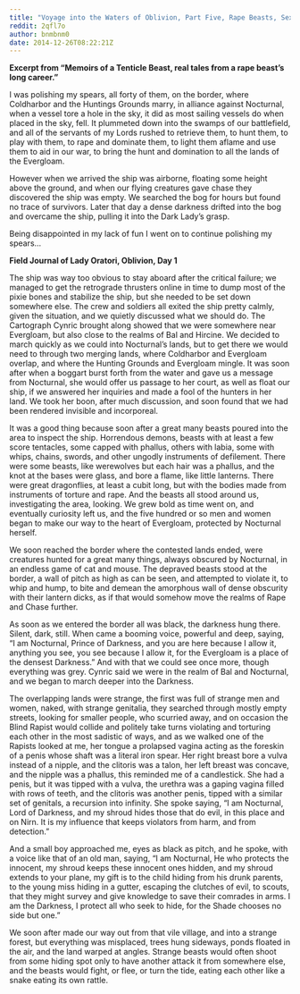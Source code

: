 ```yaml
---
title: "Voyage into the Waters of Oblivion, Part Five, Rape Beasts, Sex Parts, and Darkness. [Evergloam pt.1]"
reddit: 2qfl7o
author: bnmbnm0
date: 2014-12-26T08:22:21Z
---
```


**Excerpt from “Memoirs of a Tenticle Beast, real tales from a rape beast’s long career.”**

I was polishing my spears, all forty of them, on the border, where Coldharbor and the Huntings Grounds marry, in alliance against Nocturnal, when a vessel tore a hole in the sky, it did as most sailing vessels do when placed in the sky, fell. It plummeted down into the swamps of our battlefield, and all of the servants of my Lords rushed to retrieve them, to hunt them, to play with them, to rape and dominate them, to light them aflame and use them to aid in our war, to bring the hunt and domination to all the lands of the Evergloam. 

However when we arrived the ship was airborne, floating some height above the ground, and when our flying creatures gave chase they discovered the ship was empty. We searched the bog for hours but found no trace of survivors. Later that day a dense darkness drifted into the bog and overcame the ship, pulling it into the Dark Lady’s grasp. 

Being disappointed in my lack of fun I went on to continue polishing my spears…


**Field Journal of Lady Oratori, Oblivion, Day 1**

The ship was way too obvious to stay aboard after the critical failure; we managed to get the retrograde thrusters online in time to dump most of the pixie bones and stabilize the ship, but she needed to be set down somewhere else. The crew and soldiers all exited the ship pretty calmly, given the situation, and we quietly discussed what we should do. The Cartograph Cynric brought along showed that we were somewhere near Evergloam, but also close to the realms of Bal and Hircine. We decided to march quickly as we could into Nocturnal’s lands, but to get there we would need to through two merging lands, where Coldharbor and Evergloam overlap, and where the Hunting Grounds and Evergloam mingle. It was soon after when a boggart burst forth from the water and gave us a message from Nocturnal, she would offer us passage to her court, as well as float our ship, if we answered her inquiries and made a fool of the hunters in her land. We took her boon, after much discussion, and soon found that we had been rendered invisible and incorporeal.

It was a good thing because soon after a great many beasts poured into the area to inspect the ship. Horrendous demons, beasts with at least a few score tentacles, some capped with phallus, others with labia, some with whips, chains, swords, and other ungodly instruments of defilement. There were some beasts, like werewolves but each hair was a phallus, and the knot at the bases were glass, and bore a flame, like little lanterns. There were great dragonflies, at least a cubit long, but with the bodies made from instruments of torture and rape. And the beasts all stood around us, investigating the area, looking. We grew bold as time went on, and eventually curiosity left us, and the five hundred or so men and women began to make our way to the heart of Evergloam, protected by Nocturnal herself. 

We soon reached the border where the contested lands ended, were creatures hunted for a great many things, always obscured by Nocturnal, in an endless game of cat and mouse. The depraved beasts stood at the border, a wall of pitch as high as can be seen, and attempted to violate it, to whip and hump, to bite and demean the amorphous wall of dense obscurity with their lantern dicks, as if that would somehow move the realms of Rape and Chase further.

As soon as we entered the border all was black, the darkness hung there. Silent, dark, still. When came a booming voice, powerful and deep, saying, “I am Nocturnal, Prince of Darkness, and you are here because I allow it, anything you see, you see because I allow it, for the Evergloam is a place of the densest Darkness.” And with that we could see once more, though everything was grey. Cynric said we were in the realm of Bal and Nocturnal, and we began to march deeper into the Darkness.

The overlapping lands were strange, the first was full of strange men and women, naked, with strange genitalia, they searched through mostly empty streets, looking for smaller people, who scurried away, and on occasion the Blind Rapist would collide and politely take turns violating and torturing each other in the most sadistic of ways, and as we walked one of the Rapists looked at me, her tongue a prolapsed vagina acting as the foreskin of a penis whose shaft was a literal iron spear. Her right breast bore a vulva instead of a nipple, and the clitoris was a talon, her left breast was concave, and the nipple was a phallus, this reminded me of a candlestick. She had a penis, but it was tipped with a vulva, the urethra was a gaping vagina filled with rows of teeth, and the clitoris was another penis, tipped with a similar set of genitals, a recursion into infinity. She spoke saying, “I am Nocturnal, Lord of Darkness, and my shroud hides those that do evil, in this place and on Nirn. It is my influence that keeps violators from harm, and from detection.”

And a small boy approached me, eyes as black as pitch, and he spoke, with a voice like that of an old man, saying, “I am Nocturnal, He who protects the innocent, my shroud keeps these innocent ones hidden, and my shroud extends to your plane, my gift is to the child hiding from his drunk parents, to the young miss hiding in a gutter, escaping the clutches of evil, to scouts, that they might survey and give knowledge to save their comrades in arms. I am the Darkness, I protect all who seek to hide, for the Shade chooses no side but one.”

We soon after made our way out from that vile village, and into a strange forest, but everything was misplaced, trees hung sideways, ponds floated in the air, and the land warped at angles. Strange beasts would often shoot from some hiding spot only to have another attack it from somewhere else, and the beasts would fight, or flee, or turn the tide, eating each other like a snake eating its own rattle.

